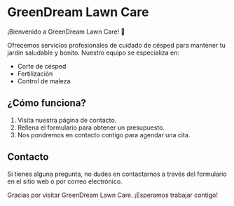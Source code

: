 # GreenDream Lawn Care

¡Bienvenido a GreenDream Lawn Care! 🌱

Ofrecemos servicios profesionales de cuidado de césped para mantener tu jardín saludable y bonito. Nuestro equipo se especializa en:

- Corte de césped
- Fertilización
- Control de maleza

## ¿Cómo funciona?

1. Visita nuestra página de contacto.
2. Rellena el formulario para obtener un presupuesto.
3. Nos pondremos en contacto contigo para agendar una cita.

## Contacto

Si tienes alguna pregunta, no dudes en contactarnos a través del formulario en el sitio web o por correo electrónico.

Gracias por visitar GreenDream Lawn Care. ¡Esperamos trabajar contigo!
